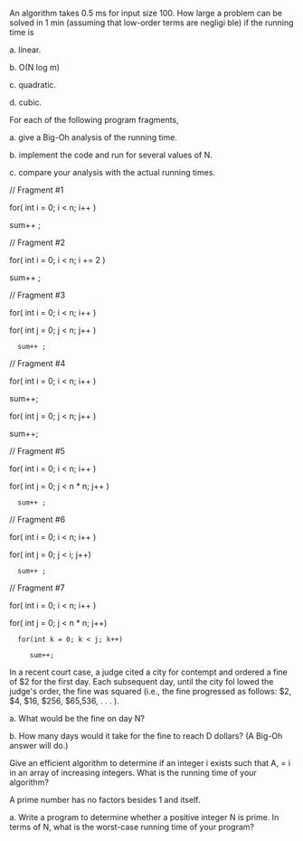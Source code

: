 An algorithm takes 0.5 ms for input size 100. How large a problem can be solved in 1 min (assuming that low-order terms are negligi ble) if the running time is

a. linear.

b. O(N log m)

c. quadratic.

d. cubic. 

For each of the following program fragments,

a. give a Big-Oh analysis of the running time.

b. implement the code and run for several values of N.

c. compare your analysis with the actual running times.

// Fragment #1 

for( int i = 0; i < n; i++ ) 

   sum++ ;

// Fragment #2 

for( int i = 0; i < n; i += 2 ) 

   sum++ ;

// Fragment #3 

for( int i = 0; i < n; i++ ) 

   for( int j = 0; j < n; j++ ) 

      sum++ ;

// Fragment #4 

for( int i = 0; i < n; i++ ) 

   sum++; 

for( int j = 0; j < n; j++ ) 

   sum++;

// Fragment #5 

for( int i = 0; i < n; i++ ) 

   for( int j = 0; j < n * n; j++ ) 

      sum++ ; 

// Fragment #6 

for( int i = 0; i < n; i++ ) 

   for( int j = 0; j < i; j++) 

      sum++ ;

// Fragment #7 

for( int i = 0; i < n; i++ ) 

   for( int j = 0; j < n * n; j++)

      for(int k = 0; k < j; k++)

         sum++;

In a recent court case, a judge cited a city for contempt and ordered a fine of $2 for the first day. Each subsequent day, until the city fol lowed the judge's order, the fine was squared (i.e., the fine progressed as follows: $2, $4, $16, $256, $65,536, . . . ).

a. What would be the fine on day N?

b. How many days would it take for the fine to reach D dollars? (A Big-Oh answer will do.) 

Give an efficient algorithm to determine if an integer i exists such that A, = i in an array of increasing integers. What is the running time of your algorithm?

A prime number has no factors besides 1 and itself.

a. Write a program to determine whether a positive integer N is prime. In terms of N, what is the worst-case running time of your program?
